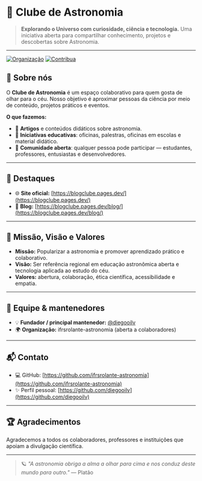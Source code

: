 # 🌌 Clube de Astronomia

> **Explorando o Universo com curiosidade, ciência e tecnologia.**
> Uma iniciativa aberta para compartilhar conhecimento, projetos e descobertas sobre Astronomia.

---

[![Organização](https://img.shields.io/badge/organiza%C3%A7%C3%A3o-ifrsrolante--astronomia-blue)]()
[![Contribua](https://img.shields.io/badge/contribua-%F0%9F%92%BE-orange)]()

## 🔭 Sobre nós

O **Clube de Astronomia** é um espaço colaborativo para quem gosta de olhar para o céu. Nosso objetivo é aproximar pessoas da ciência por meio de conteúdo, projetos práticos e eventos.

**O que fazemos:**

- 🌠 **Artigos** e conteúdos didáticos sobre astronomia.
- 📖 **Iniciativas educativas**: oficinas, palestras, oficinas em escolas e material didático.
- 🤝 **Comunidade aberta**: qualquer pessoa pode participar — estudantes, professores, entusiastas e desenvolvedores.

---

## 🚀 Destaques

- 🌐 **Site oficial:** [https://blogclube.pages.dev/](https://blogclube.pages.dev/)
- 📝 **Blog:** [https://blogclube.pages.dev/blog/](https://blogclube.pages.dev/blog/)

---

## 🎯 Missão, Visão e Valores

- **Missão:** Popularizar a astronomia e promover aprendizado prático e colaborativo.
- **Visão:** Ser referência regional em educação astronômica aberta e tecnologia aplicada ao estudo do céu.
- **Valores:** abertura, colaboração, ética científica, acessibilidade e empatia.

---

## 👥 Equipe & mantenedores

- 💡 **Fundador / principal mantenedor:** [@diegooilv](https://github.com/diegooilv)
- 🌍 **Organização:** ifrsrolante-astronomia (aberta a colaboradores)

---

## 📬 Contato

- 💻 GitHub: [https://github.com/ifrsrolante-astronomia](https://github.com/ifrsrolante-astronomia)
- ✨ Perfil pessoal: [https://github.com/diegooilv](https://github.com/diegooilv)

---

## 🏆 Agradecimentos

Agradecemos a todos os colaboradores, professores e instituições que apoiam a divulgação científica.

---

> 🪐 _"A astronomia obriga a alma a olhar para cima e nos conduz deste mundo para outro."_ — Platão

